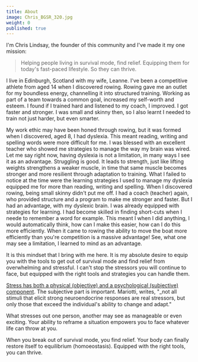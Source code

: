 ```yaml
---
title: About
image: Chris_BGSR_320.jpg
weight: 0
published: true
---
```


I'm Chris Lindsay, the founder of this community and I've made it my one mission:  

> Helping people living in survival mode, find relief. Equipping them for today's fast-paced lifestyle. So they can thrive.


I live in Edinburgh, Scotland with my wife, Leanne. I've been a competitive athlete from aged 14 when I discovered rowing.  Rowing gave me an outlet for my boundless energy, channelling it into structured training. Working as part of a team towards a common goal, increased my self-worth and esteem. I found if I trained hard and listened to my coach, I improved. I got faster and stronger. I was small and skinny then, so I also learnt I needed to train not just harder, but even smarter.


My work ethic may have been honed through rowing, but it was formed when I discovered, aged 8, I had dyslexia. This meant reading, writing and spelling words were more difficult for me. I was blessed with an excellent teacher who showed me strategies to manage the way my brain was wired. Let me say right now, having dyslexia is not a limitation, in many ways I see it as an advantage. Struggling is good. It leads to strength, just like lifting weights strengthens a weaker muscle, in time that same muscle becomes stronger and more resilient through adaptation to training. What I failed to notice at the time were the learning strategies I used to manage my dyslexia equipped me for more than reading, writing and spelling. When I discovered rowing, being small skinny didn't put me off. I had a coach (teacher) again, who provided structure and a program to make me stronger and faster. But I had an advantage, with my dyslexic brain. I was already equipped with strategies for learning. I had become skilled in finding short-cuts when I neede to remember a word for example. This meant I when I did anything, I would automatically think, how can I make this easier, how can I do this more efficiently. When it came to rowing the ability to move the boat more efficiently than you're competition is a massive advantage! See, what one may see a limitation, I learned to mind as an advantage.


It is this mindset that I bring with me here. It is my absolute desire to equip you with the tools to get out of survival mode and find relief from overwhelming and stressful. I can't stop the stressors you will continue to face, but equipped with the right tools and strategies you can handle them. 


[Stress has both a physical (objective) and a psychological (subjective) component](https://www.ncbi.nlm.nih.gov/pmc/articles/PMC5137920/ "The effects of chronic stress on health"). The subjective part is important. Mariotti, writes, "_not all stimuli that elicit strong neuroendocrine responses are real stressors, but only those that exceed the individual's ability to change and adapt." 



What stresses out one person, another may see as manageable or even exciting. Your ability to reframe a situation empowers you to face whatever life can throw at you. 


When you break out of survival mode, you find relief. Your body can finally restore itself to equilibrium (homoeostasis). Equipped with the right tools, you can thrive.

